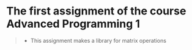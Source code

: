 # The first assignment of the course Advanced Programming 1
> - This assignment makes a library for matrix operations